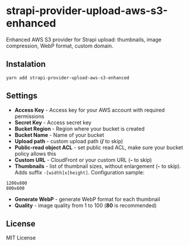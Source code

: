# strapi-provider-upload-aws-s3-enhanced
Enhanced AWS S3 provider for Strapi upload: thumbnails, image compression, WebP format, custom domain.

## Instalation

```
yarn add strapi-provider-upload-aws-s3-enhanced
```

## Settings
- **Access Key** - Access key for your AWS account with required permissions
- **Secret Key** - Access secret key
- **Bucket Region** - Region where your bucket is created
- **Bucket Name** - Name of your bucket
- **Upload path** - custom upload path (**/** to skip)
- **Public-read object ACL** - set public read ACL, make sure your bucket policy allows this
- **Custom URL** - CloudFront or your custom URL (**-** to skip)
- **Thumbnails** - list of thumbnail sizes, without enlargement (**-** to skip). Adds suffix `-[width]x[height]`. Configuration sample:
```
1200x800
800x600
```
- **Generate WebP** - generate WebP format for each thumbnail
- **Quality** - image quality from 1 to 100 (**80** is recommended)


## License

MIT License
